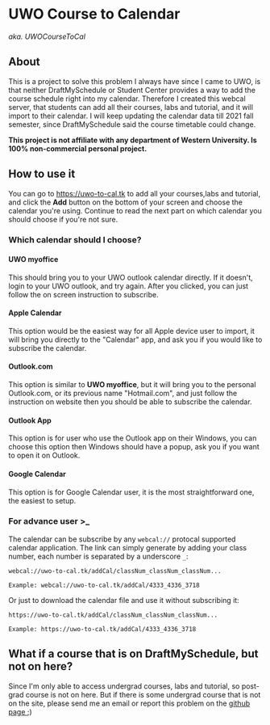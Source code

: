 # UWO Course to Calendar
*aka. UWOCourseToCal*

## About
This is a project to solve this problem I always have since I came to UWO, is that neither DraftMySchedule or Student Center provides a way to add the course schedule right into my calendar. Therefore I created this webcal server, that students can add all their courses, labs and tutorial, and it will import to their calendar. I will keep updating the calendar data till 2021 fall semester, since DraftMySchedule said the course timetable could change.

**This project is not affiliate with any department of Western University. Is 100% non-commercial personal project.**

## How to use it
You can go to <a href="https://uwo-to-cal.tk">https://uwo-to-cal.tk </a> to add all your courses,labs and tutorial, and click the **Add** button on the bottom of your screen and choose the calendar you're using. Continue to read the next part on which calendar you should choose if you're not sure.

### Which calendar should I choose?

#### UWO myoffice
This should bring you to your UWO outlook calendar directly. If it doesn't, login to your UWO outlook, and try again. After you clicked, you can just follow the on screen instruction to subscribe.

#### Apple Calendar
This option would be the easiest way for all Apple device user to import, it will bring you directly to the "Calendar" app, and ask you if you would like to subscribe the calendar.

#### Outlook.com
This option is similar to **UWO myoffice**, but it will bring you to the personal Outlook.com, or its previous name "Hotmail.com", and just follow the instruction on website then you should be able to subscribe the calendar.

#### Outlook App
This option is for user who use the Outlook app on their Windows, you can choose this option then Windows should have a popup, ask you if you want to open it on Outlook.

#### Google Calendar
This option is for Google Calendar user, it is the most straightforward one, the easiest to setup.

### For advance user >_
The calendar can be subscribe by any `webcal://` protocal supported calendar application. The link can simply generate by adding your class number, each number is separated by a underscore `_`:

```
webcal://uwo-to-cal.tk/addCal/classNum_classNum_classNum...

Example: webcal://uwo-to-cal.tk/addCal/4333_4336_3718
```

Or just to download the calendar file and use it without subscribing it:

```angular2html
https://uwo-to-cal.tk/addCal/classNum_classNum_classNum...

Example: https://uwo-to-cal.tk/addCal/4333_4336_3718
```


## What if a course that is on DraftMySchedule, but not on here?

Since I'm only able to access undergrad courses, labs and tutorial, so post-grad course is not on here. But if there is some undergrad course that is not on the site, please send me an email or report this problem on the <a href="https://github.com/donaldzou/UwoCourseToCalendar">github page </a> ;)
